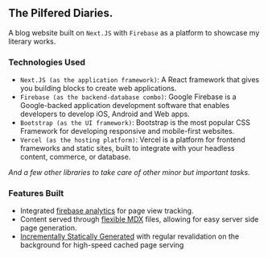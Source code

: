 ## The Pilfered Diaries.

A blog website built on `Next.JS` with `Firebase` as a platform to showcase my literary works.

### Technologies Used

- `Next.JS (as the application framework)`: A React framework that gives you building blocks to create web applications.
- `Firebase (as the backend-database combo)`: Google Firebase is a Google-backed application development software that enables developers to develop iOS, Android and Web apps.
- `Bootstrap (as the UI framework)`: Bootstrap is the most popular CSS Framework for developing responsive and mobile-first websites.
- `Vercel (as the hosting platform)`: Vercel is a platform for frontend frameworks and static sites, built to integrate with your headless content, commerce, or database.

_And a few other libraries to take care of other minor but important tasks._

### Features Built

- Integrated [firebase analytics](https://firebase.google.com/docs/analytics) for page view tracking.
- Content served through [flexible MDX](https://mdxjs.com/) files, allowing for easy server side page generation.
- [Incrementally Statically Generated](https://nextjs.org/docs/basic-features/data-fetching/incremental-static-regeneration) with regular revalidation on the background for high-speed cached page serving
